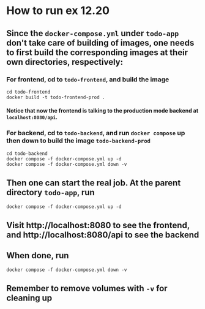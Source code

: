 # How to run ex 12.20

## Since the `docker-compose.yml` under `todo-app` don't take care of building of images, one needs to first build the corresponding images at their own directories, respectively:

### For frontend, cd to `todo-frontend`, and build the image
```
cd todo-frontend
docker build -t todo-frontend-prod . 
```
#### Notice that now the frontend is talking to the production mode backend at `localhost:8080/api`.

### For backend, cd to `todo-backend`, and run `docker compose` up then down to build the image `todo-backend-prod`
```
cd todo-backend
docker compose -f docker-compose.yml up -d  
docker compose -f docker-compose.yml down -v
```

## Then one can start the real job. At the parent directory `todo-app`, run

```
docker compose -f docker-compose.yml up -d  
```

## Visit http://localhost:8080 to see the frontend, and http://localhost:8080/api to see the backend

## When done, run
```
docker compose -f docker-compose.yml down -v
```

## Remember to remove volumes with `-v` for cleaning up